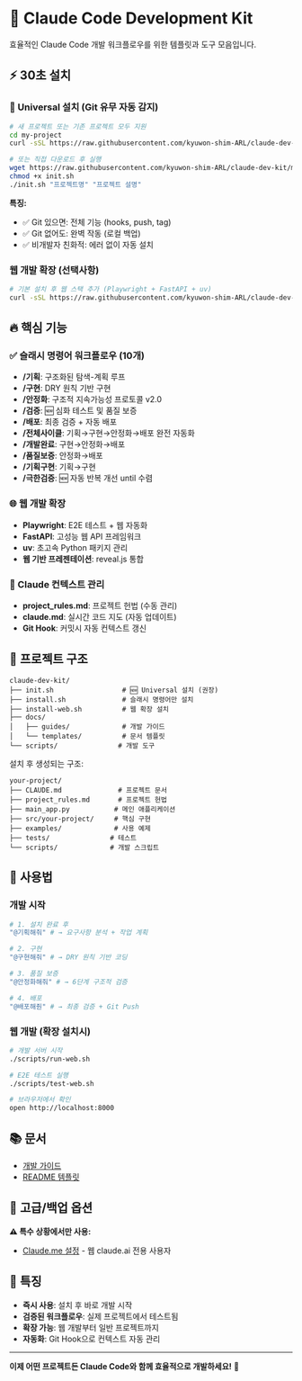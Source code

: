 # 🎯 Claude Code Development Kit

효율적인 Claude Code 개발 워크플로우를 위한 템플릿과 도구 모음입니다.

## ⚡ 30초 설치

### 🚀 Universal 설치 (Git 유무 자동 감지)
```bash
# 새 프로젝트 또는 기존 프로젝트 모두 지원
cd my-project
curl -sSL https://raw.githubusercontent.com/kyuwon-shim-ARL/claude-dev-kit/main/init.sh | bash

# 또는 직접 다운로드 후 실행
wget https://raw.githubusercontent.com/kyuwon-shim-ARL/claude-dev-kit/main/init.sh
chmod +x init.sh
./init.sh "프로젝트명" "프로젝트 설명"
```

**특징:**
- ✅ Git 있으면: 전체 기능 (hooks, push, tag)
- ✅ Git 없어도: 완벽 작동 (로컬 백업)
- ✅ 비개발자 친화적: 에러 없이 자동 설치

### 웹 개발 확장 (선택사항)
```bash
# 기본 설치 후 웹 스택 추가 (Playwright + FastAPI + uv)
curl -sSL https://raw.githubusercontent.com/kyuwon-shim-ARL/claude-dev-kit/main/install-web.sh | bash
```

## 🔥 핵심 기능

### ✅ 슬래시 명령어 워크플로우 (10개)
- **/기획**: 구조화된 탐색-계획 루프
- **/구현**: DRY 원칙 기반 구현
- **/안정화**: 구조적 지속가능성 프로토콜 v2.0
- **/검증**: 🆕 심화 테스트 및 품질 보증
- **/배포**: 최종 검증 + 자동 배포
- **/전체사이클**: 기획→구현→안정화→배포 완전 자동화
- **/개발완료**: 구현→안정화→배포
- **/품질보증**: 안정화→배포
- **/기획구현**: 기획→구현
- **/극한검증**: 🆕 자동 반복 개선 until 수렴

### 🌐 웹 개발 확장
- **Playwright**: E2E 테스트 + 웹 자동화
- **FastAPI**: 고성능 웹 API 프레임워크  
- **uv**: 초고속 Python 패키지 관리
- **웹 기반 프레젠테이션**: reveal.js 통합

### 🤖 Claude 컨텍스트 관리
- **project_rules.md**: 프로젝트 헌법 (수동 관리)
- **claude.md**: 실시간 코드 지도 (자동 업데이트)
- **Git Hook**: 커밋시 자동 컨텍스트 갱신

## 📁 프로젝트 구조

```
claude-dev-kit/
├── init.sh                 # 🆕 Universal 설치 (권장)
├── install.sh              # 슬래시 명령어만 설치
├── install-web.sh          # 웹 확장 설치
├── docs/
│   ├── guides/             # 개발 가이드
│   └── templates/          # 문서 템플릿
└── scripts/               # 개발 도구
```

설치 후 생성되는 구조:
```
your-project/
├── CLAUDE.md              # 프로젝트 문서
├── project_rules.md       # 프로젝트 헌법
├── main_app.py           # 메인 애플리케이션
├── src/your-project/     # 핵심 구현
├── examples/             # 사용 예제
├── tests/               # 테스트
└── scripts/             # 개발 스크립트
```

## 🚀 사용법

### 개발 시작
```bash
# 1. 설치 완료 후
"@기획해줘" # → 요구사항 분석 + 작업 계획

# 2. 구현
"@구현해줘" # → DRY 원칙 기반 코딩

# 3. 품질 보증  
"@안정화해줘" # → 6단계 구조적 검증

# 4. 배포
"@배포해줜" # → 최종 검증 + Git Push
```

### 웹 개발 (확장 설치시)
```bash
# 개발 서버 시작
./scripts/run-web.sh

# E2E 테스트 실행  
./scripts/test-web.sh

# 브라우저에서 확인
open http://localhost:8000
```

## 📚 문서

- [개발 가이드](docs/guides/claude-code-best-practices.md)
- [README 템플릿](docs/templates/README-TEMPLATE.md)

## 🔧 고급/백업 옵션

**⚠️ 특수 상황에서만 사용:**
- [Claude.me 설정](docs/guides/claude-me-settings-minimal.md) - 웹 claude.ai 전용 사용자

## 🎯 특징

- **즉시 사용**: 설치 후 바로 개발 시작
- **검증된 워크플로우**: 실제 프로젝트에서 테스트됨
- **확장 가능**: 웹 개발부터 일반 프로젝트까지
- **자동화**: Git Hook으로 컨텍스트 자동 관리

---

**이제 어떤 프로젝트든 Claude Code와 함께 효율적으로 개발하세요!** 🚀